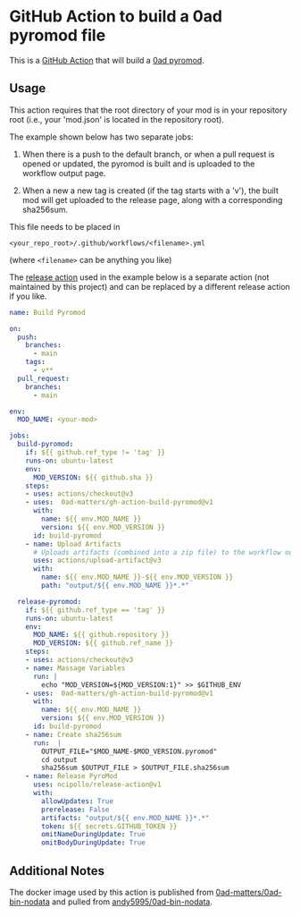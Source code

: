 # GitHub Action to build a 0ad pyromod file

This is a [GitHub Action](https://github.com/features/actions) that
will build a [0ad
pyromod](https://trac.wildfiregames.com/wiki/Modding_Guide#Distributingyourmods).

## Usage

This action requires that the root directory of your mod is in your
repository root (i.e., your 'mod.json' is located in the repository
root).

The example shown below has two separate jobs:

1. When there is a push to the default branch, or when a pull request
is opened or updated, the pyromod is built and is uploaded to the
workflow output page.

2. When a new a new tag is created (if the tag starts with a 'v'), the
built mod will get uploaded to the release page, along with a
corresponding sha256sum.

This file needs to be placed in

    <your_repo_root>/.github/workflows/<filename>.yml

(where `<filename>` can be anything you like)

The [release action](https://github.com/ncipollo/release-action) used
in the example below is a separate action (not maintained by this
project) and can be replaced by a different release action if you
like.

```yaml
name: Build Pyromod

on:
  push:
    branches:
      - main
    tags:
      - v**
  pull_request:
    branches:
      - main

env:
  MOD_NAME: <your-mod>

jobs:
  build-pyromod:
    if: ${{ github.ref_type != 'tag' }}
    runs-on: ubuntu-latest
    env:
      MOD_VERSION: ${{ github.sha }}
    steps:
    - uses: actions/checkout@v3
    - uses:  0ad-matters/gh-action-build-pyromod@v1
      with:
        name: ${{ env.MOD_NAME }}
        version: ${{ env.MOD_VERSION }}
      id: build-pyromod
    - name: Upload Artifacts
      # Uploads artifacts (combined into a zip file) to the workflow output page
      uses: actions/upload-artifact@v3
      with:
        name: ${{ env.MOD_NAME }}-${{ env.MOD_VERSION }}
        path: "output/${{ env.MOD_NAME }}*.*"

  release-pyromod:
    if: ${{ github.ref_type == 'tag' }}
    runs-on: ubuntu-latest
    env:
      MOD_NAME: ${{ github.repository }}
      MOD_VERSION: ${{ github.ref_name }}
    steps:
    - uses: actions/checkout@v3
    - name: Massage Variables
      run: |
        echo "MOD_VERSION=${MOD_VERSION:1}" >> $GITHUB_ENV
    - uses:  0ad-matters/gh-action-build-pyromod@v1
      with:
        name: ${{ env.MOD_NAME }}
        version: ${{ env.MOD_VERSION }}
      id: build-pyromod
    - name: Create sha256sum
      run:  |
        OUTPUT_FILE="$MOD_NAME-$MOD_VERSION.pyromod"
        cd output
        sha256sum $OUTPUT_FILE > $OUTPUT_FILE.sha256sum
    - name: Release PyroMod
      uses: ncipollo/release-action@v1
      with:
        allowUpdates: True
        prerelease: False
        artifacts: "output/${{ env.MOD_NAME }}*.*"
        token: ${{ secrets.GITHUB_TOKEN }}
        omitNameDuringUpdate: True
        omitBodyDuringUpdate: True
```

## Additional Notes

The docker image used by this action is published from
[0ad-matters/0ad-bin-nodata](https://github.com/0ad-matters/0ad-bin-nodata)
and pulled from
[andy5995/0ad-bin-nodata](https://hub.docker.com/repository/docker/andy5995/0ad-bin-nodata).
